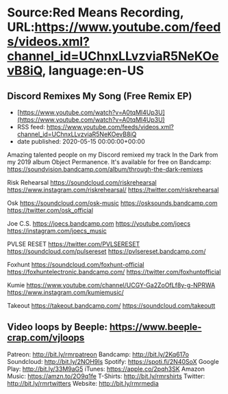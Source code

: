 # Source:Red Means Recording, URL:https://www.youtube.com/feeds/videos.xml?channel_id=UChnxLLvzviaR5NeKOevB8iQ, language:en-US

## Discord Remixes My Song (Free Remix EP)
 - [https://www.youtube.com/watch?v=A0tqMl4Up3U](https://www.youtube.com/watch?v=A0tqMl4Up3U)
 - RSS feed: https://www.youtube.com/feeds/videos.xml?channel_id=UChnxLLvzviaR5NeKOevB8iQ
 - date published: 2020-05-15 00:00:00+00:00

Amazing talented people on my Discord remixed my track In the Dark from my 2019 album Object Permanence. It's available for free on Bandcamp: https://soundvision.bandcamp.com/album/through-the-dark-remixes

Risk Rehearsal
https://soundcloud.com/riskrehearsal
https://www.instagram.com/riskrehearsal/
https://twitter.com/riskrehearsal

Osk
https://soundcloud.com/osk-music
https://osksounds.bandcamp.com
https://twitter.com/osk_official 

Joe C.S.
https://joecs.bandcamp.com
https://youtube.com/joecs
https://instagram.com/joecs_music

PVLSE RESET
https://twitter.com/PVLSERESET
https://soundcloud.com/pulsereset
https://pvlsereset.bandcamp.com/

Foxhunt
https://soundcloud.com/foxhunt-official
https://foxhuntelectronic.bandcamp.com/
https://twitter.com/foxhuntofficial

Kumie
https://www.youtube.com/channel/UCGY-Ga2ZoOfLf8y-g-NPRWA
https://www.instagram.com/kumiemusic/

Takeout
https://takeout.bandcamp.com/
https://soundcloud.com/takeoutt

Video loops by Beeple: https://www.beeple-crap.com/vjloops
------------------------------------
Patreon: http://bit.ly/rmrpatreon
Bandcamp: http://bit.ly/2Kq617o
Soundcloud: http://bit.ly/2NOH9Is
Spotify: https://spoti.fi/2N40SoX
Google Play: http://bit.ly/33M9aG5
iTunes: https://apple.co/2pqh3SK
Amazon Music: https://amzn.to/2O9q1fe
T-Shirts: http://bit.ly/rmrshirts
Twitter: http://bit.ly/rmrtwitters
Website: http://bit.ly/rmrmedia

